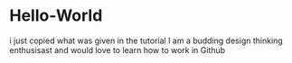 # Hello-World
i just copied what was given in the tutorial
I am a budding design thinking enthusisast and would love to learn how to work in Github
